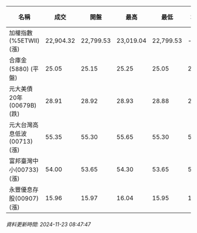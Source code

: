 | 名稱 | 成交 | 開盤 | 最高 | 最低 | 均價 | 成交金額(億) | 昨收 | 漲跌幅 | 漲跌 | 總量 | 昨量 | 振幅 |
| -------- | -------- | -------- | -------- |-------- | -------- | -------- |-------- |-------- |-------- | -------- | -------- |-------- |
|加權指數(%5ETWII) (漲)|22,904.32|22,799.53|23,019.04|22,799.53|-|3,444.10|22,555.66|1.55%|348.66|7,523,140|0|0.97%|
|合庫金(5880) (平盤)|25.05|25.15|25.25|25.05|25.13|1.52|25.05|0.00%|0.00|6,045|7,460|0.80%|
|元大美債20年(00679B) (跌)|28.91|28.92|28.93|28.88|28.90|10.24|28.92|0.03%|0.01|35,444|30,945|0.17%|
|元大台灣高息低波(00713) (漲)|55.35|55.30|55.65|55.30|55.41|4.80|55.20|0.27%|0.15|8,654|11,590|0.63%|
|富邦臺灣中小(00733) (漲)|54.00|53.65|54.30|53.65|54.07|0.314|53.50|0.93%|0.50|580|401|1.21%|
|永豐優息存股(00907) (漲)|15.96|15.97|16.04|15.95|15.98|0.238|15.91|0.31%|0.05|1,488|1,650|0.57%|
###### 資料更新時間: 2024-11-23 08:47:47